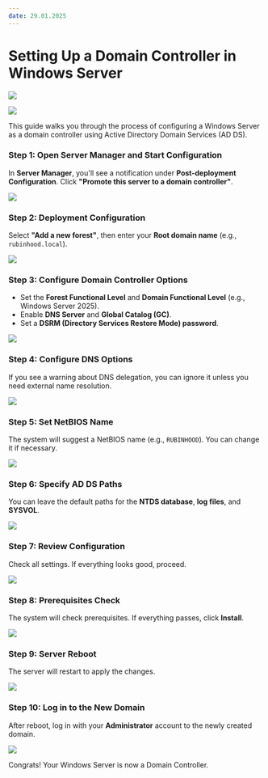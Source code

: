 ```yaml
---
date: 29.01.2025
---
```


# Setting Up a Domain Controller in Windows Server

![](../articles/Promoting-a-Windows-Server-to-a-Domain-Controller/011.jpg)

![](../articles/Promoting-a-Windows-Server-to-a-Domain-Controller/012.jpg)

This guide walks you through the process of configuring a Windows Server as a domain controller using Active Directory Domain Services (AD DS).

### Step 1: Open Server Manager and Start Configuration

In **Server Manager**, you'll see a notification under **Post-deployment Configuration**. Click **"Promote this server to a domain controller"**.

![](../articles/Promoting-a-Windows-Server-to-a-Domain-Controller/001.jpg)

### Step 2: Deployment Configuration

Select **"Add a new forest"**, then enter your **Root domain name** (e.g., `rubinhood.local`).

![](../articles/Promoting-a-Windows-Server-to-a-Domain-Controller/002.jpg)

### Step 3: Configure Domain Controller Options

- Set the **Forest Functional Level** and **Domain Functional Level** (e.g., Windows Server 2025).
- Enable **DNS Server** and **Global Catalog (GC)**.
- Set a **DSRM (Directory Services Restore Mode) password**.

![](../articles/Promoting-a-Windows-Server-to-a-Domain-Controller/003.jpg)

### Step 4: Configure DNS Options

If you see a warning about DNS delegation, you can ignore it unless you need external name resolution.

![](../articles/Promoting-a-Windows-Server-to-a-Domain-Controller/004.jpg)

### Step 5: Set NetBIOS Name

The system will suggest a NetBIOS name (e.g., `RUBINHOOD`). You can change it if necessary.

![](../articles/Promoting-a-Windows-Server-to-a-Domain-Controller/005.jpg)

### Step 6: Specify AD DS Paths

You can leave the default paths for the **NTDS database**, **log files**, and **SYSVOL**.

![](../articles/Promoting-a-Windows-Server-to-a-Domain-Controller/006.jpg)

### Step 7: Review Configuration

Check all settings. If everything looks good, proceed.

![](../articles/Promoting-a-Windows-Server-to-a-Domain-Controller/007.jpg)

### Step 8: Prerequisites Check

The system will check prerequisites. If everything passes, click **Install**.

![](../articles/Promoting-a-Windows-Server-to-a-Domain-Controller/008.jpg)

### Step 9: Server Reboot

The server will restart to apply the changes.

![](../articles/Promoting-a-Windows-Server-to-a-Domain-Controller/009.jpg)

### Step 10: Log in to the New Domain

After reboot, log in with your **Administrator** account to the newly created domain.

![](../articles/Promoting-a-Windows-Server-to-a-Domain-Controller/010.jpg)  

Congrats! Your Windows Server is now a Domain Controller.
